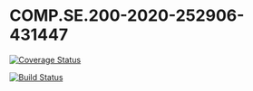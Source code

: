 # COMP.SE.200-2020-252906-431447

[![Coverage Status](https://coveralls.io/repos/github/mikitane/COMP.SE.200-2020-252906-431447/badge.svg?branch=master)](https://coveralls.io/github/mikitane/COMP.SE.200-2020-252906-431447?branch=master)

[![Build Status](https://travis-ci.com/mikitane/COMP.SE.200-2020-252906-431447.svg?branch=master)](https://travis-ci.com/mikitane/COMP.SE.200-2020-252906-431447)